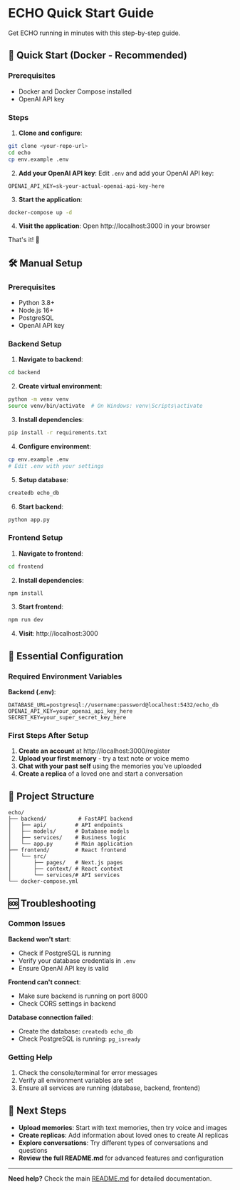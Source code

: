 # ECHO Quick Start Guide

Get ECHO running in minutes with this step-by-step guide.

## 🚀 Quick Start (Docker - Recommended)

### Prerequisites
- Docker and Docker Compose installed
- OpenAI API key

### Steps

1. **Clone and configure**:
```bash
git clone <your-repo-url>
cd echo
cp env.example .env
```

2. **Add your OpenAI API key**:
Edit `.env` and add your OpenAI API key:
```
OPENAI_API_KEY=sk-your-actual-openai-api-key-here
```

3. **Start the application**:
```bash
docker-compose up -d
```

4. **Visit the application**:
Open http://localhost:3000 in your browser

That's it! 🎉

## 🛠️ Manual Setup

### Prerequisites
- Python 3.8+
- Node.js 16+
- PostgreSQL
- OpenAI API key

### Backend Setup

1. **Navigate to backend**:
```bash
cd backend
```

2. **Create virtual environment**:
```bash
python -m venv venv
source venv/bin/activate  # On Windows: venv\Scripts\activate
```

3. **Install dependencies**:
```bash
pip install -r requirements.txt
```

4. **Configure environment**:
```bash
cp env.example .env
# Edit .env with your settings
```

5. **Setup database**:
```bash
createdb echo_db
```

6. **Start backend**:
```bash
python app.py
```

### Frontend Setup

1. **Navigate to frontend**:
```bash
cd frontend
```

2. **Install dependencies**:
```bash
npm install
```

3. **Start frontend**:
```bash
npm run dev
```

4. **Visit**: http://localhost:3000

## 🔑 Essential Configuration

### Required Environment Variables

**Backend (.env)**:
```env
DATABASE_URL=postgresql://username:password@localhost:5432/echo_db
OPENAI_API_KEY=your_openai_api_key_here
SECRET_KEY=your_super_secret_key_here
```

### First Steps After Setup

1. **Create an account** at http://localhost:3000/register
2. **Upload your first memory** - try a text note or voice memo
3. **Chat with your past self** using the memories you've uploaded
4. **Create a replica** of a loved one and start a conversation

## 📁 Project Structure

```
echo/
├── backend/          # FastAPI backend
│   ├── api/         # API endpoints
│   ├── models/      # Database models
│   ├── services/    # Business logic
│   └── app.py       # Main application
├── frontend/        # React frontend
│   └── src/
│       ├── pages/   # Next.js pages
│       ├── context/ # React context
│       └── services/# API services
└── docker-compose.yml
```

## 🆘 Troubleshooting

### Common Issues

**Backend won't start**:
- Check if PostgreSQL is running
- Verify your database credentials in `.env`
- Ensure OpenAI API key is valid

**Frontend can't connect**:
- Make sure backend is running on port 8000
- Check CORS settings in backend

**Database connection failed**:
- Create the database: `createdb echo_db`
- Check PostgreSQL is running: `pg_isready`

### Getting Help

1. Check the console/terminal for error messages
2. Verify all environment variables are set
3. Ensure all services are running (database, backend, frontend)

## 🎯 Next Steps

- **Upload memories**: Start with text memories, then try voice and images
- **Create replicas**: Add information about loved ones to create AI replicas
- **Explore conversations**: Try different types of conversations and questions
- **Review the full README.md** for advanced features and configuration

---

**Need help?** Check the main [README.md](README.md) for detailed documentation. 